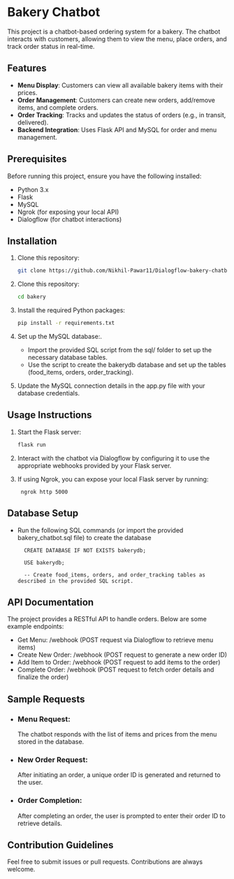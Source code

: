 

# Bakery Chatbot

This project is a chatbot-based ordering system for a bakery. The chatbot interacts with customers, allowing them to view the menu, place orders, and track order status in real-time.

## Features

- **Menu Display**: Customers can view all available bakery items with their prices.
- **Order Management**: Customers can create new orders, add/remove items, and complete orders.
- **Order Tracking**: Tracks and updates the status of orders (e.g., in transit, delivered).
- **Backend Integration**: Uses Flask API and MySQL for order and menu management.

## Prerequisites

Before running this project, ensure you have the following installed:

- Python 3.x
- Flask
- MySQL
- Ngrok (for exposing your local API)
- Dialogflow (for chatbot interactions)

## Installation

1. Clone this repository:

   ```bash
   git clone https://github.com/Nikhil-Pawar11/Dialogflow-bakery-chatbot.git


2. Clone this repository:

   ```bash
   cd bakery

3. Install the required Python packages:

    ```bash
    pip install -r requirements.txt

4. Set up the MySQL database:.


    - Import the provided SQL script from the sql/ folder to set up the necessary database tables.
    - Use the script to create the bakerydb database and set up the tables (food_items, orders, order_tracking).

5. Update the MySQL connection details in the app.py file with your database credentials.

## Usage Instructions

1. Start the Flask server:

    ```bash
    flask run

2. Interact with the chatbot via Dialogflow by configuring it to use the appropriate webhooks provided by your Flask server.

3. If using Ngrok, you can expose your local Flask server by running:

        ngrok http 5000





## Database Setup
- Run the following SQL commands (or import the provided bakery_chatbot.sql file) to create the database
     
        CREATE DATABASE IF NOT EXISTS bakerydb;

        USE bakerydb;

        -- Create food_items, orders, and order_tracking tables as described in the provided SQL script.



## API Documentation

The project provides a RESTful API to handle orders. Below are some example endpoints:

- Get Menu: /webhook (POST request via Dialogflow to retrieve menu items)
- Create New Order: /webhook (POST request to generate a new order ID)
- Add Item to Order: /webhook (POST request to add items to the order)
- Complete Order: /webhook (POST request to fetch order details and finalize the order)

## Sample Requests

- ### Menu Request:

    The chatbot responds with the list of items and prices from the menu stored in the database.

- ### New Order Request:

    After initiating an order, a unique order ID is generated and returned to the user.

- ### Order Completion:

    After completing an order, the user is prompted to enter their order ID to retrieve details.


## Contribution Guidelines


Feel free to submit issues or pull requests. Contributions are always welcome.

